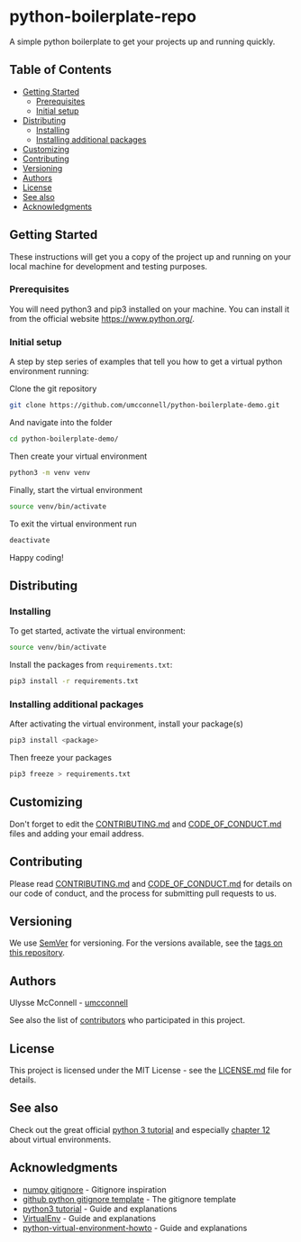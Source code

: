 # python-boilerplate-repo

A simple python boilerplate to get your projects up and running quickly.

## Table of Contents

-   [Getting Started](#getting-started)
    -   [Prerequisites](#prerequisites)
    -   [Initial setup](#initial-setup)
-   [Distributing](#distributing)
    -   [Installing](#installing)
    -   [Installing additional packages](#installing-additional-packages)
-   [Customizing](#customizing)
-   [Contributing](#contributing)
-   [Versioning](#versioning)
-   [Authors](#authors)
-   [License](#license)
-   [See also](#see-also)
-   [Acknowledgments](#acknowledgments)

## Getting Started

These instructions will get you a copy of the project up and running on your
local machine for development and testing purposes.

### Prerequisites

You will need python3 and pip3 installed on your machine. You can install it
from the official website https://www.python.org/.

### Initial setup

A step by step series of examples that tell you how to get a virtual python
environment running:

Clone the git repository

```bash
git clone https://github.com/umcconnell/python-boilerplate-demo.git
```

And navigate into the folder

```bash
cd python-boilerplate-demo/
```

Then create your virtual environment

```bash
python3 -m venv venv
```

Finally, start the virtual environment

```bash
source venv/bin/activate
```

To exit the virtual environment run

```bash
deactivate
```

Happy coding!

## Distributing

### Installing

To get started, activate the virtual environment:

```bash
source venv/bin/activate
```

Install the packages from `requirements.txt`:

```bash
pip3 install -r requirements.txt
```

### Installing additional packages

After activating the virtual environment, install your package(s)

```bash
pip3 install <package>
```

Then freeze your packages

```bash
pip3 freeze > requirements.txt
```

## Customizing

Don't forget to edit the [CONTRIBUTING.md](CONTRIBUTING.md) and [CODE_OF_CONDUCT.md](CODE_OF_CONDUCT.md) files and adding your email address.

## Contributing

Please read [CONTRIBUTING.md](CONTRIBUTING.md) and
[CODE_OF_CONDUCT.md](CODE_OF_CONDUCT.md) for details on our code of conduct, and
the process for submitting pull requests to us.

## Versioning

We use [SemVer](http://semver.org/) for versioning. For the versions available,
see the [tags on this repository](https://github.com/umcconnell/python-boilerplate-repo/tags).

## Authors

Ulysse McConnell - [umcconnell](https://github.com/umcconnell/)

See also the list of
[contributors](https://github.com/umcconnell/python-boilerplate-repo/contributors)
who participated in this project.

## License

This project is licensed under the MIT License - see the
[LICENSE.md](LICENSE.md) file for details.

## See also

Check out the great official [python 3 tutorial](https://docs.python.org/3/tutorial)
and especially [chapter 12](https://docs.python.org/3/tutorial/venv.html) about
virtual environments.

## Acknowledgments

-   [numpy gitignore](https://github.com/numpy/numpy/blob/master/.gitignore) -
    Gitignore inspiration
-   [github python gitignore template](https://github.com/github/gitignore/blob/master/Python.gitignore) - The gitignore template
-   [python3 tutorial](https://docs.python.org/3/tutorial/venv.html) - Guide and
    explanations
-   [VirtualEnv](https://gist.github.com/raulqf/2ca75d7fef2824f03de9761b99b59371) -
    Guide and explanations
-   [python-virtual-environment-howto](https://gist.github.com/simonw/4835a22c79a8d3c29dd155c716b19e16) - Guide and explanations
